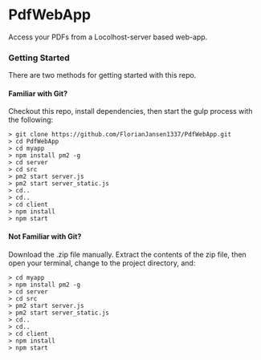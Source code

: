 # PdfWebApp

Access your PDFs from a Locolhost-server based web-app.

### Getting Started

There are two methods for getting started with this repo.

#### Familiar with Git?
Checkout this repo, install dependencies, then start the gulp process with the following:

```
> git clone https://github.com/FlorianJansen1337/PdfWebApp.git
> cd PdfWebApp
> cd myapp
> npm install pm2 -g
> cd server
> cd src
> pm2 start server.js
> pm2 start server_static.js
> cd.. 
> cd..
> cd client
> npm install
> npm start
```

#### Not Familiar with Git?
Download the .zip file manually. Extract the contents of the zip file, then open your terminal, change to the project directory, and:

```
> cd myapp
> npm install pm2 -g
> cd server
> cd src
> pm2 start server.js
> pm2 start server_static.js
> cd.. 
> cd..
> cd client
> npm install
> npm start
```
